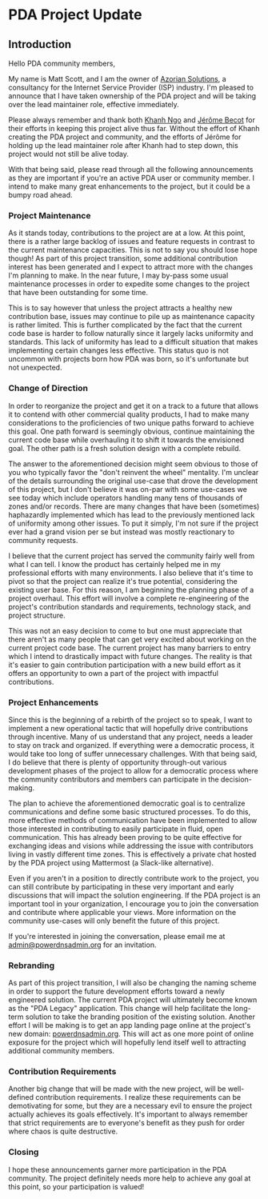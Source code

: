 # PDA Project Update

## Introduction

Hello PDA community members,

My name is Matt Scott, and I am the owner of [Azorian Solutions](https://azorian.solutions), a consultancy for the
Internet Service Provider (ISP) industry. I'm pleased to announce that I have taken ownership of the PDA project and
will be taking over the lead maintainer role, effective immediately.

Please always remember and thank both [Khanh Ngo](https://github.com/ngoduykhanh) and
[Jérôme Becot](https://github.com/jbe-dw) for their efforts in keeping this project alive thus far. Without the effort
of Khanh creating the PDA project and community, and the efforts of Jérôme for holding up the lead maintainer role after
Khanh had to step down, this project would not still be alive today.

With that being said, please read through all the following announcements as they are important if you're an active PDA
user or community member. I intend to make many great enhancements to the project, but it could be a bumpy road ahead.

### Project Maintenance

As it stands today, contributions to the project are at a low. At this point, there is a rather large backlog of issues
and feature requests in contrast to the current maintenance capacities. This is not to say you should lose hope though!
As part of this project transition, some additional contribution interest has been generated and I expect to attract
more with the changes I'm planning to make. In the near future, I may by-pass some usual maintenance processes in order
to expedite some changes to the project that have been outstanding for some time.

This is to say however that unless the project attracts a healthy new contribution base, issues may continue to pile up
as maintenance capacity is rather limited. This is further complicated by the fact that the current code base is harder
to follow naturally since it largely lacks uniformity and standards. This lack of uniformity has lead to a difficult
situation that makes implementing certain changes less effective. This status quo is not uncommon with projects born how
PDA was born, so it's unfortunate but not unexpected.

### Change of Direction

In order to reorganize the project and get it on a track to a future that allows it to contend with other commercial
quality products, I had to make many considerations to the proficiencies of two unique paths forward to achieve this
goal. One path forward is seemingly obvious, continue maintaining the current code base while overhauling it to shift it
towards the envisioned goal. The other path is a fresh solution design with a complete rebuild.

The answer to the aforementioned decision might seem obvious to those of you who typically favor the "don't reinvent the
wheel" mentality. I'm unclear of the details surrounding the original use-case that drove the development of this
project, but I don't believe it was on-par with some use-cases we see today which include operators handling many tens
of thousands of zones and/or records. There are many changes that have been (sometimes) haphazardly implemented which
has lead to the previously mentioned lack of uniformity among other issues. To put it simply, I'm not sure if the
project ever had a grand vision per se but instead was mostly reactionary to community requests.

I believe that the current project has served the community fairly well from what I can tell. I know the product has
certainly helped me in my professional efforts with many environments. I also believe that it's time to pivot so that
the project can realize it's true potential, considering the existing user base. For this reason, I am beginning the
planning phase of a project overhaul. This effort will involve a complete re-engineering of the project's contribution
standards and requirements, technology stack, and project structure.

This was not an easy decision to come to but one must appreciate that there aren't as many people that can get very
excited about working on the current project code base. The current project has many barriers to entry which I intend to
drastically impact with future changes. The reality is that it's easier to gain contribution participation with a new
build effort as it offers an opportunity to own a part of the project with impactful contributions. 

### Project Enhancements

Since this is the beginning of a rebirth of the project so to speak, I want to implement a new operational tactic that
will hopefully drive contributions through incentive. Many of us understand that any project, needs a leader to stay on
track and organized. If everything were a democratic process, it would take too long of suffer unnecessary challenges.
With that being said, I do believe that there is plenty of opportunity through-out various development phases of the
project to allow for a democratic process where the community contributors and members can participate in the
decision-making.

The plan to achieve the aforementioned democratic goal is to centralize communications and define some basic structured
processes. To do this, more effective methods of communication have been implemented to allow those interested in
contributing to easily participate in fluid, open communication. This has already been proving to be quite effective for
exchanging ideas and visions while addressing the issue with contributors living in vastly different time zones. This is
effectively a private chat hosted by the PDA project using Mattermost (a Slack-like alternative).

Even if you aren't in a position to directly contribute work to the project, you can still contribute by participating
in these very important and early discussions that will impact the solution engineering. If the PDA project is an
important tool in your organization, I encourage you to join the conversation and contribute where applicable your
views. More information on the community use-cases will only benefit the future of this project.

If you're interested in joining the conversation, please email me at
[admin@powerdnsadmin.org](mailto:admin@powerdnsadmin.org) for an invitation.

### Rebranding

As part of this project transition, I will also be changing the naming scheme in order to support the future development
efforts toward a newly engineered solution. The current PDA project will ultimately become known as the "PDA Legacy"
application. This change will help facilitate the long-term solution to take the branding position of the existing
solution. Another effort I will be making is to get an app landing page online at the project's new domain:
[powerdnsadmin.org](https://powerdnsadmin.org). This will act as one more point of online exposure for the project which
will hopefully lend itself well to attracting additional community members.

### Contribution Requirements

Another big change that will be made with the new project, will be well-defined contribution requirements. I realize
these requirements can be demotivating for some, but they are a necessary evil to ensure the project actually achieves
its goals effectively. It's important to always remember that strict requirements are to everyone's benefit as they push
for order where chaos is quite destructive.

### Closing

I hope these announcements garner more participation in the PDA community. The project definitely needs more help to
achieve any goal at this point, so your participation is valued!
